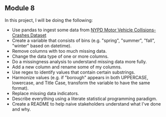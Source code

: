 ## Module 8

In this project, I will be doing the following:

* Use pandas to ingest some data from [NYPD Motor Vehicle Collisions-Crashes Dataset](https://data.cityofnewyork.us/Public-Safety/NYPD-Motor-Vehicle-Collisions-Crashes/h9gi-nx95)
* Create a variable that consists of bins (e.g. "spring", "summer", "fall", "winter" based on datetime).
* Remove columns with too much missing data.
* Change the data type of one or more columns.
* Do a missingness analysis to understand missing data more fully.
* Add a new column and rename some of my columns.
* Use regex to identify values that contain certain substrings.
* Harmonize values (e.g. if "borough" appears in both UPPERCASE, lowercase, and Title Case, transform the variable to have the same format).
* Replace missing data indicators.
* Describe everything using a literate statistical programming paradigm.
* Create a README to help naive stakeholders understand what I've done and why.
